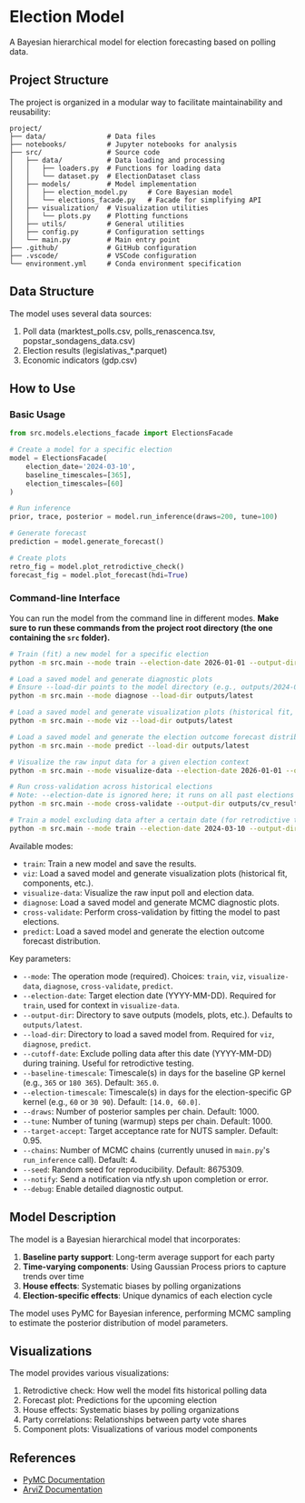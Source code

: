 # Election Model

A Bayesian hierarchical model for election forecasting based on polling data.

## Project Structure

The project is organized in a modular way to facilitate maintainability and reusability:

```
project/
├── data/               # Data files
├── notebooks/          # Jupyter notebooks for analysis
├── src/                # Source code
│   ├── data/           # Data loading and processing
│   │   ├── loaders.py  # Functions for loading data
│   │   └── dataset.py  # ElectionDataset class
│   ├── models/         # Model implementation
│   │   ├── election_model.py     # Core Bayesian model
│   │   └── elections_facade.py   # Facade for simplifying API
│   ├── visualization/  # Visualization utilities
│   │   └── plots.py    # Plotting functions
│   ├── utils/          # General utilities
│   ├── config.py       # Configuration settings
│   └── main.py         # Main entry point
├── .github/            # GitHub configuration
├── .vscode/            # VSCode configuration
└── environment.yml     # Conda environment specification
```

## Data Structure

The model uses several data sources:

1. Poll data (marktest_polls.csv, polls_renascenca.tsv, popstar_sondagens_data.csv)
2. Election results (legislativas_*.parquet)
3. Economic indicators (gdp.csv)

## How to Use

### Basic Usage

```python
from src.models.elections_facade import ElectionsFacade

# Create a model for a specific election
model = ElectionsFacade(
    election_date='2024-03-10',
    baseline_timescales=[365],
    election_timescales=[60]
)

# Run inference
prior, trace, posterior = model.run_inference(draws=200, tune=100)

# Generate forecast
prediction = model.generate_forecast()

# Create plots
retro_fig = model.plot_retrodictive_check()
forecast_fig = model.plot_forecast(hdi=True)
```

### Command-line Interface

You can run the model from the command line in different modes. **Make sure to run these commands from the project root directory (the one containing the `src` folder).**

```bash
# Train (fit) a new model for a specific election
python -m src.main --mode train --election-date 2026-01-01 --output-dir outputs --draws 1000 --tune 1000 --notify

# Load a saved model and generate diagnostic plots
# Ensure --load-dir points to the model directory (e.g., outputs/2024-01-01_120000 or outputs/latest)
python -m src.main --mode diagnose --load-dir outputs/latest

# Load a saved model and generate visualization plots (historical fit, etc.)
python -m src.main --mode viz --load-dir outputs/latest

# Load a saved model and generate the election outcome forecast distribution
python -m src.main --mode predict --load-dir outputs/latest

# Visualize the raw input data for a given election context
python -m src.main --mode visualize-data --election-date 2026-01-01 --output-dir outputs/data_viz

# Run cross-validation across historical elections
# Note: --election-date is ignored here; it runs on all past elections found in the data
python -m src.main --mode cross-validate --output-dir outputs/cv_results --draws 500 --tune 500

# Train a model excluding data after a certain date (for retrodictive testing)
python -m src.main --mode train --election-date 2024-03-10 --output-dir outputs --cutoff-date 2024-01-01
```

Available modes:
- `train`: Train a new model and save the results.
- `viz`: Load a saved model and generate visualization plots (historical fit, components, etc.).
- `visualize-data`: Visualize the raw input poll and election data.
- `diagnose`: Load a saved model and generate MCMC diagnostic plots.
- `cross-validate`: Perform cross-validation by fitting the model to past elections.
- `predict`: Load a saved model and generate the election outcome forecast distribution.

Key parameters:
- `--mode`: The operation mode (required). Choices: `train`, `viz`, `visualize-data`, `diagnose`, `cross-validate`, `predict`.
- `--election-date`: Target election date (YYYY-MM-DD). Required for `train`, used for context in `visualize-data`.
- `--output-dir`: Directory to save outputs (models, plots, etc.). Defaults to `outputs/latest`.
- `--load-dir`: Directory to load a saved model from. Required for `viz`, `diagnose`, `predict`.
- `--cutoff-date`: Exclude polling data after this date (YYYY-MM-DD) during training. Useful for retrodictive testing.
- `--baseline-timescale`: Timescale(s) in days for the baseline GP kernel (e.g., `365` or `180 365`). Default: `365.0`.
- `--election-timescale`: Timescale(s) in days for the election-specific GP kernel (e.g., `60` or `30 90`). Default: `[14.0, 60.0]`.
- `--draws`: Number of posterior samples per chain. Default: 1000.
- `--tune`: Number of tuning (warmup) steps per chain. Default: 1000.
- `--target-accept`: Target acceptance rate for NUTS sampler. Default: 0.95.
- `--chains`: Number of MCMC chains (currently unused in `main.py`'s `run_inference` call). Default: 4.
- `--seed`: Random seed for reproducibility. Default: 8675309.
- `--notify`: Send a notification via ntfy.sh upon completion or error.
- `--debug`: Enable detailed diagnostic output.

## Model Description

The model is a Bayesian hierarchical model that incorporates:

1. **Baseline party support**: Long-term average support for each party
2. **Time-varying components**: Using Gaussian Process priors to capture trends over time
3. **House effects**: Systematic biases by polling organizations
4. **Election-specific effects**: Unique dynamics of each election cycle

The model uses PyMC for Bayesian inference, performing MCMC sampling to estimate the posterior distribution of model parameters.

## Visualizations

The model provides various visualizations:

1. Retrodictive check: How well the model fits historical polling data
2. Forecast plot: Predictions for the upcoming election
3. House effects: Systematic biases by polling organizations
4. Party correlations: Relationships between party vote shares
5. Component plots: Visualizations of various model components

## References

- [PyMC Documentation](https://docs.pymc.io/)
- [ArviZ Documentation](https://arviz-devs.github.io/arviz/)